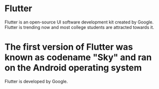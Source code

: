 # Flutter 
Flutter is an open-source UI software development kit created by Google. 
Flutter is trending now and most college students are attracted towards it.

 The first version of Flutter was known as codename "Sky" and ran on the Android operating system
=======
Flutter is developed by Google.

